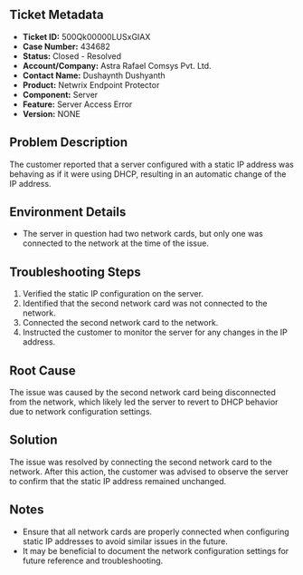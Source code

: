 ## Ticket Metadata
- **Ticket ID:** 500Qk00000LUSxGIAX
- **Case Number:** 434682
- **Status:** Closed - Resolved
- **Account/Company:** Astra Rafael Comsys Pvt. Ltd.
- **Contact Name:** Dushaynth Dushyanth
- **Product:** Netwrix Endpoint Protector
- **Component:** Server
- **Feature:** Server Access Error
- **Version:** NONE

## Problem Description
The customer reported that a server configured with a static IP address was behaving as if it were using DHCP, resulting in an automatic change of the IP address.

## Environment Details
- The server in question had two network cards, but only one was connected to the network at the time of the issue.

## Troubleshooting Steps
1. Verified the static IP configuration on the server.
2. Identified that the second network card was not connected to the network.
3. Connected the second network card to the network.
4. Instructed the customer to monitor the server for any changes in the IP address.

## Root Cause
The issue was caused by the second network card being disconnected from the network, which likely led the server to revert to DHCP behavior due to network configuration settings.

## Solution
The issue was resolved by connecting the second network card to the network. After this action, the customer was advised to observe the server to confirm that the static IP address remained unchanged.

## Notes
- Ensure that all network cards are properly connected when configuring static IP addresses to avoid similar issues in the future.
- It may be beneficial to document the network configuration settings for future reference and troubleshooting.